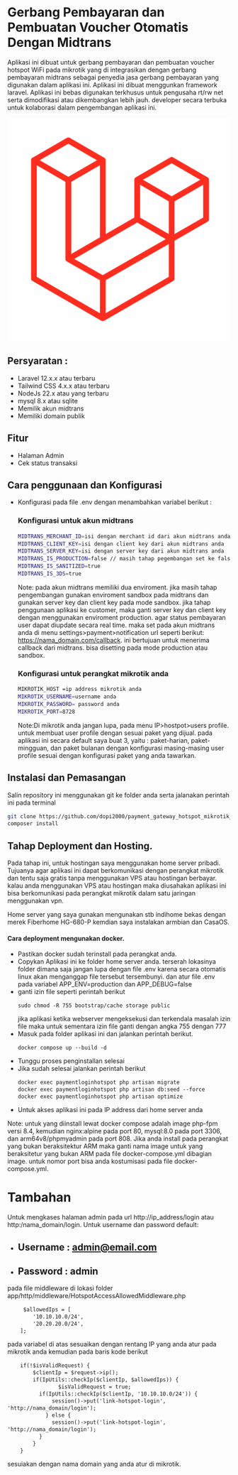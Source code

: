 
# Gerbang Pembayaran dan Pembuatan Voucher Otomatis Dengan Midtrans
Aplikasi ini dibuat untuk gerbang pembayaran dan pembuatan voucher hotspot WiFi pada mikrotik yang di integrasikan dengan gerbang pembayaran midtrans sebagai penyedia jasa gerbang pembayaran yang digunakan dalam aplikasi ini. Aplikasi ini dibuat menggunkan framework laravel. Aplikasi ini bebas digunakan terkhusus untuk pengusaha rt/rw net serta dimodifikasi atau dikembangkan lebih jauh. developer secara terbuka untuk kolaborasi dalam pengembangan aplikasi ini.

[![N|Solid](https://raw.githubusercontent.com/laravel/art/d5f5e725c27f877ed032225fe0b00afee9337d0f/laravel-logo.svg)](https://laravel.com/)


## Persyaratan : 

- Laravel 12.x.x atau terbaru
- Tailwind CSS 4.x.x atau terbaru
- NodeJs 22.x atau yang terbaru
- mysql 8.x atau sqlite
- Memilik akun midtrans
- Memiliki domain publik

## Fitur

- Halaman Admin
- Cek status transaksi



## Cara penggunaan dan Konfigurasi
  - Konfigurasi pada file .env  dengan menambahkan variabel berikut :
     ### Konfigurasi untuk akun midtrans
    ```sh
    MIDTRANS_MERCHANT_ID=isi dengan merchant id dari akun midtrans anda
    MIDTRANS_CLIENT_KEY=isi dengan client key dari akun midtrans anda
    MIDTRANS_SERVER_KEY=isi dengan server key dari akun midtrans anda
    MIDTRANS_IS_PRODUCTION=false // masih tahap pegembangan set ke false tapi sudah tahap production set ke true
    MIDTRANS_IS_SANITIZED=true
    MIDTRANS_IS_3DS=true
    ```
    Note: pada akun midtrans memiliki dua enviroment. jika masih tahap pengembangan gunakan enviroment sandbox pada midtrans dan gunakan server key dan client key pada mode sandbox. jika tahap penggunaan aplikasi ke customer,  maka ganti server key dan client key dengan menggunakan enviroment production.
    agar status pembayaran user dapat diupdate secara real time. maka set pada akun midtrans anda di menu settings>payment>notification url seperti berikut:
    https://nama_domain.com/callback. ini bertujuan untuk menerima callback dari midtrans. bisa disetting pada mode production atau sandbox.
     ### Konfigurasi untuk perangkat mikrotik anda
    ```sh
    MIKROTIK_HOST =ip address mikrotik anda
    MIKROTIK_USERNAME=username anda
    MIKROTIK_PASSWORD= password anda
    MIKROTIK_PORT=8728
    ```
    Note:Di mikrotik anda jangan lupa, pada menu IP>hostpot>users profile.
    untuk membuat user profile dengan sesuai paket yang dijual. pada aplikasi ini secara default saya buat 3, yaitu : paket-harian, paket-mingguan, dan paket bulanan dengan konfigurasi masing-masing user profile sesuai dengan konfigurasi paket yang anda tawarkan.
## Instalasi dan Pemasangan
Salin repository ini menggunakan git ke folder anda serta jalanakan perintah ini pada terminal
```sh
git clone https://github.com/dopi2000/payment_gateway_hotspot_mikrotik_with_midtrans.git
composer install
```

## Tahap Deployment dan Hosting.

Pada tahap ini, untuk hostingan saya menggunakan home server pribadi. Tujuanya agar aplikasi ini dapat berkomunikasi dengan perangkat mikrotik dan tentu saja gratis tanpa menggunakan VPS atau hostingan berbayar. kalau anda menggunakan VPS atau hostingan maka diusahakan aplikasi ini bisa berkomunikasi pada perangkat mikrotik dalam satu jaringan menggunakan vpn.

Home server yang saya gunakan mengunakan stb indihome bekas dengan merek Fiberhome HG-680-P kemdian saya instalakan armbian dan CasaOS.

 #### Cara deployment mengunakan docker.
- Pastikan docker sudah terinstall pada perangkat anda.
- Copykan Aplikasi ini ke folder home server anda. terserah lokasinya folder dimana saja jangan lupa dengan file .env karena secara otomatis linux akan menganggap file tersebut tersembunyi. dan atur file .env pada variabel APP_ENV=production dan  APP_DEBUG=false
 - ganti izin file seperti perintah berikut 
    ```
    sudo chmod -R 755 bootstrap/cache storage public
    ```
    jika aplikasi  ketika webserver mengeksekusi  dan terkendala masalah izin file maka untuk  sementara izin file ganti dengan angka 755 dengan 777 
 - Masuk pada folder aplikasi ini dan jalankan perintah berikut.
      ```
      docker compose up --build -d
      ```
- Tunggu proses penginstallan selesai
- Jika sudah selesai jalankan perintah berikut
  ```
  docker exec paymentloginhotspot php artisan migrate
  docker exec paymentloginhotspot php artisan db:seed --force
  docker exec paymentloginhotspot php artisan optimize
  ```
- Untuk akses aplikasi ini pada IP address dari home server anda

Note: untuk yang diinstall lewat docker compose adalah image php-fpm versi 8.4, kemudian nginx:alpine pada port 80, mysql:8.0 pada port 3306, dan arm64v8/phpmyadmin pada port 808. Jika anda install pada perangkat yang bukan beraksitektur ARM maka ganti nama image untuk yang beraksitetur yang bukan ARM pada file docker-compose.yml dibagian image. untuk nomor port bisa anda kostumisasi pada file docker-compose.yml.

# Tambahan

Untuk mengkases halaman admin pada url http://ip_address/login atau http:/nama_domain/login. Untuk username dan password default:

- ## Username : admin@email.com
- ## Password : admin


 pada file middleware di lokasi folder app/http/middleware/HotspotAccessAllowedMiddleware.php
 
         $allowedIps = [
            '10.10.10.0/24',
            '20.20.20.0/24',
        ];
pada variabel di atas sesuaikan dengan rentang IP yang anda atur pada mikrotik anda kemudian pada baris kode berikut

        if(!$isValidRequest) {
            $clientIp = $request->ip();
            if(IpUtils::checkIp($clientIp, $allowedIps)) {
                    $isValidRequest = true;
              if(IpUtils::checkIp($clientIp, '10.10.10.0/24')) {
                  session()->put('link-hotspot-login', 'http://nama_domain/login');
                } else {
                  session()->put('link-hotspot-login', 'http://nama_domain/login');
              }
            }
        }
sesuiakan dengan nama domain yang anda atur di mikrotik.